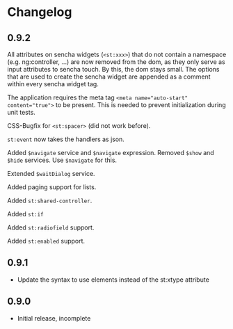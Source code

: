 Changelog
=====================

0.9.2
-------------
All attributes on sencha widgets (`<st:xxx>`) that do not contain a namespace (e.g. ng:controller, ...) are
now removed from the dom, as they only serve as input attributes to sencha touch. By this, the dom stays small.
The options that are used to create the sencha widget are appended as a comment within every sencha widget tag.

The application requires the meta tag `<meta name="auto-start" content="true">` to be present.
This is needed to prevent initialization during unit tests.

CSS-Bugfix for `<st:spacer>` (did not work before).

`st:event` now takes the handlers as json.

Added `$navigate` service and `$navigate` expression.
Removed `$show` and `$hide` services. Use `$navigate` for this.

Extended `$waitDialog` service.

Added paging support for lists.

Added `st:shared-controller`.

Added `st:if`

Added `st:radiofield` support.

Added `st:enabled` support.


0.9.1
-------------
- Update the syntax to use elements instead of the st:xtype attribute


0.9.0
-------------
- Initial release, incomplete
